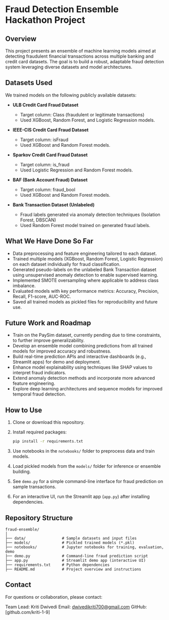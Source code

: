 
# Fraud Detection Ensemble Hackathon Project

## Overview
This project presents an ensemble of machine learning models aimed at detecting fraudulent financial transactions across multiple banking and credit card datasets. The goal is to build a robust, adaptable fraud detection system leveraging diverse datasets and model architectures.

## Datasets Used
We trained models on the following publicly available datasets:

- **ULB Credit Card Fraud Dataset**
  - Target column: Class (fraudulent or legitimate transactions)
  - Used XGBoost, Random Forest, and Logistic Regression models.

- **IEEE-CIS Credit Card Fraud Dataset**
  - Target column: isFraud
  - Used XGBoost and Random Forest models.

- **Sparkov Credit Card Fraud Dataset**
  - Target column: is_fraud
  - Used Logistic Regression and Random Forest models.

- **BAF (Bank Account Fraud) Dataset**
  - Target column: fraud_bool
  - Used XGBoost and Random Forest models.

- **Bank Transaction Dataset (Unlabeled)**
  - Fraud labels generated via anomaly detection techniques (Isolation Forest, DBSCAN)
  - Used Random Forest model trained on generated fraud labels.

## What We Have Done So Far

- Data preprocessing and feature engineering tailored to each dataset.
- Trained multiple models (XGBoost, Random Forest, Logistic Regression) on each dataset individually for fraud classification.
- Generated pseudo-labels on the unlabeled Bank Transaction dataset using unsupervised anomaly detection to enable supervised learning.
- Implemented SMOTE oversampling where applicable to address class imbalance.
- Evaluated models with key performance metrics: Accuracy, Precision, Recall, F1-score, AUC-ROC.
- Saved all trained models as pickled files for reproducibility and future use.

## Future Work and Roadmap

- Train on the PaySim dataset, currently pending due to time constraints, to further improve generalizability.
- Develop an ensemble model combining predictions from all trained models for improved accuracy and robustness.
- Build real-time prediction APIs and interactive dashboards (e.g., Streamlit apps) for demo and deployment.
- Enhance model explainability using techniques like SHAP values to interpret fraud indicators.
- Extend anomaly detection methods and incorporate more advanced feature engineering.
- Explore deep learning architectures and sequence models for improved temporal fraud detection.

## How to Use

1. Clone or download this repository.
2. Install required packages:

   ```bash
   pip install -r requirements.txt
   ```

3. Use notebooks in the `notebooks/` folder to preprocess data and train models.
4. Load pickled models from the `models/` folder for inference or ensemble building.
5. See `demo.py` for a simple command-line interface for fraud prediction on sample transactions.
6. For an interactive UI, run the Streamlit app (`app.py`) after installing dependencies.

## Repository Structure

```
fraud-ensemble/
│
├── data/                # Sample datasets and input files
├── models/              # Pickled trained models (*.pkl)
├── notebooks/           # Jupyter notebooks for training, evaluation, demo
├── demo.py              # Command-line fraud prediction script
├── app.py               # Streamlit demo app (interactive UI)
├── requirements.txt     # Python dependencies
├── README.md            # Project overview and instructions
```

## Contact

For questions or collaboration, please contact:

Team Lead: Kriti Dwivedi
Email: [dwivedikriti700@gmail.com](mailto:dwivedikriti700@gmail.com)
GitHub: [github.com/kriti-1-9]
